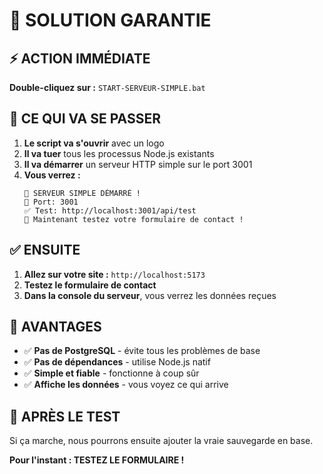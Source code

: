 # 🚀 SOLUTION GARANTIE

## ⚡ ACTION IMMÉDIATE

**Double-cliquez sur :** `START-SERVEUR-SIMPLE.bat`

## 🎯 CE QUI VA SE PASSER

1. **Le script va s'ouvrir** avec un logo
2. **Il va tuer** tous les processus Node.js existants
3. **Il va démarrer** un serveur HTTP simple sur le port 3001
4. **Vous verrez :**
   ```
   🚀 SERVEUR SIMPLE DÉMARRÉ !
   📡 Port: 3001
   ✅ Test: http://localhost:3001/api/test
   🎯 Maintenant testez votre formulaire de contact !
   ```

## ✅ ENSUITE

1. **Allez sur votre site :** `http://localhost:5173`
2. **Testez le formulaire de contact**
3. **Dans la console du serveur**, vous verrez les données reçues

## 🎉 AVANTAGES

- ✅ **Pas de PostgreSQL** - évite tous les problèmes de base
- ✅ **Pas de dépendances** - utilise Node.js natif
- ✅ **Simple et fiable** - fonctionne à coup sûr
- ✅ **Affiche les données** - vous voyez ce qui arrive

## 🔧 APRÈS LE TEST

Si ça marche, nous pourrons ensuite ajouter la vraie sauvegarde en base.

**Pour l'instant : TESTEZ LE FORMULAIRE !**
